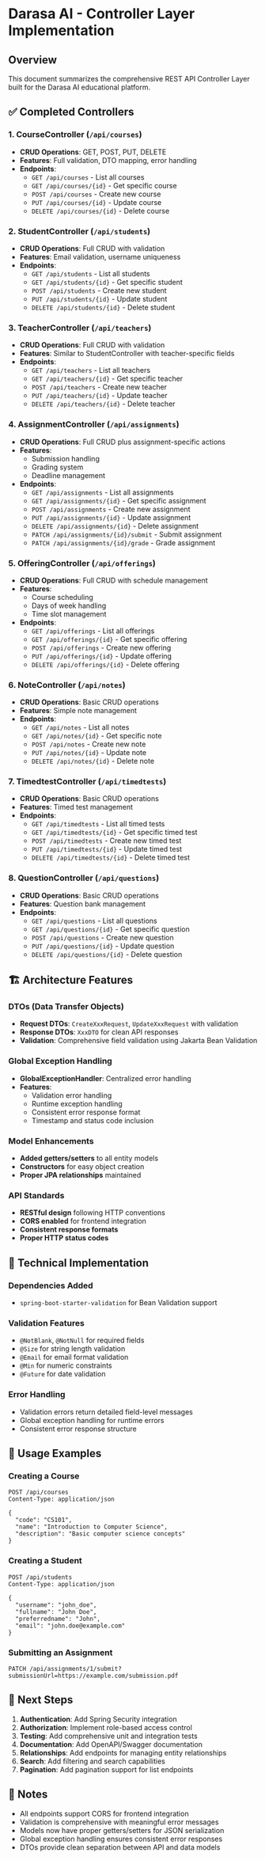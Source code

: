 # Darasa AI - Controller Layer Implementation

## Overview
This document summarizes the comprehensive REST API Controller Layer built for the Darasa AI educational platform.

## ✅ Completed Controllers

### 1. CourseController (`/api/courses`)
- **CRUD Operations**: GET, POST, PUT, DELETE
- **Features**: Full validation, DTO mapping, error handling
- **Endpoints**:
  - `GET /api/courses` - List all courses
  - `GET /api/courses/{id}` - Get specific course
  - `POST /api/courses` - Create new course
  - `PUT /api/courses/{id}` - Update course
  - `DELETE /api/courses/{id}` - Delete course

### 2. StudentController (`/api/students`)
- **CRUD Operations**: Full CRUD with validation
- **Features**: Email validation, username uniqueness
- **Endpoints**:
  - `GET /api/students` - List all students
  - `GET /api/students/{id}` - Get specific student
  - `POST /api/students` - Create new student
  - `PUT /api/students/{id}` - Update student
  - `DELETE /api/students/{id}` - Delete student

### 3. TeacherController (`/api/teachers`)
- **CRUD Operations**: Full CRUD with validation
- **Features**: Similar to StudentController with teacher-specific fields
- **Endpoints**:
  - `GET /api/teachers` - List all teachers
  - `GET /api/teachers/{id}` - Get specific teacher
  - `POST /api/teachers` - Create new teacher
  - `PUT /api/teachers/{id}` - Update teacher
  - `DELETE /api/teachers/{id}` - Delete teacher

### 4. AssignmentController (`/api/assignments`)
- **CRUD Operations**: Full CRUD plus assignment-specific actions
- **Features**:
  - Submission handling
  - Grading system
  - Deadline management
- **Endpoints**:
  - `GET /api/assignments` - List all assignments
  - `GET /api/assignments/{id}` - Get specific assignment
  - `POST /api/assignments` - Create new assignment
  - `PUT /api/assignments/{id}` - Update assignment
  - `DELETE /api/assignments/{id}` - Delete assignment
  - `PATCH /api/assignments/{id}/submit` - Submit assignment
  - `PATCH /api/assignments/{id}/grade` - Grade assignment

### 5. OfferingController (`/api/offerings`)
- **CRUD Operations**: Full CRUD with schedule management
- **Features**:
  - Course scheduling
  - Days of week handling
  - Time slot management
- **Endpoints**:
  - `GET /api/offerings` - List all offerings
  - `GET /api/offerings/{id}` - Get specific offering
  - `POST /api/offerings` - Create new offering
  - `PUT /api/offerings/{id}` - Update offering
  - `DELETE /api/offerings/{id}` - Delete offering

### 6. NoteController (`/api/notes`)
- **CRUD Operations**: Basic CRUD operations
- **Features**: Simple note management
- **Endpoints**:
  - `GET /api/notes` - List all notes
  - `GET /api/notes/{id}` - Get specific note
  - `POST /api/notes` - Create new note
  - `PUT /api/notes/{id}` - Update note
  - `DELETE /api/notes/{id}` - Delete note

### 7. TimedtestController (`/api/timedtests`)
- **CRUD Operations**: Basic CRUD operations
- **Features**: Timed test management
- **Endpoints**:
  - `GET /api/timedtests` - List all timed tests
  - `GET /api/timedtests/{id}` - Get specific timed test
  - `POST /api/timedtests` - Create new timed test
  - `PUT /api/timedtests/{id}` - Update timed test
  - `DELETE /api/timedtests/{id}` - Delete timed test

### 8. QuestionController (`/api/questions`)
- **CRUD Operations**: Basic CRUD operations
- **Features**: Question bank management
- **Endpoints**:
  - `GET /api/questions` - List all questions
  - `GET /api/questions/{id}` - Get specific question
  - `POST /api/questions` - Create new question
  - `PUT /api/questions/{id}` - Update question
  - `DELETE /api/questions/{id}` - Delete question

## 🏗️ Architecture Features

### DTOs (Data Transfer Objects)
- **Request DTOs**: `CreateXxxRequest`, `UpdateXxxRequest` with validation
- **Response DTOs**: `XxxDTO` for clean API responses
- **Validation**: Comprehensive field validation using Jakarta Bean Validation

### Global Exception Handling
- **GlobalExceptionHandler**: Centralized error handling
- **Features**:
  - Validation error handling
  - Runtime exception handling
  - Consistent error response format
  - Timestamp and status code inclusion

### Model Enhancements
- **Added getters/setters** to all entity models
- **Constructors** for easy object creation
- **Proper JPA relationships** maintained

### API Standards
- **RESTful design** following HTTP conventions
- **CORS enabled** for frontend integration
- **Consistent response formats**
- **Proper HTTP status codes**

## 🔧 Technical Implementation

### Dependencies Added
- `spring-boot-starter-validation` for Bean Validation support

### Validation Features
- `@NotBlank`, `@NotNull` for required fields
- `@Size` for string length validation
- `@Email` for email format validation
- `@Min` for numeric constraints
- `@Future` for date validation

### Error Handling
- Validation errors return detailed field-level messages
- Global exception handling for runtime errors
- Consistent error response structure

## 🚀 Usage Examples

### Creating a Course
```http
POST /api/courses
Content-Type: application/json

{
  "code": "CS101",
  "name": "Introduction to Computer Science",
  "description": "Basic computer science concepts"
}
```

### Creating a Student
```http
POST /api/students
Content-Type: application/json

{
  "username": "john_doe",
  "fullname": "John Doe",
  "preferredname": "John",
  "email": "john.doe@example.com"
}
```

### Submitting an Assignment
```http
PATCH /api/assignments/1/submit?submissionUrl=https://example.com/submission.pdf
```

## 🎯 Next Steps

1. **Authentication**: Add Spring Security integration
2. **Authorization**: Implement role-based access control
3. **Testing**: Add comprehensive unit and integration tests
4. **Documentation**: Add OpenAPI/Swagger documentation
5. **Relationships**: Add endpoints for managing entity relationships
6. **Search**: Add filtering and search capabilities
7. **Pagination**: Add pagination support for list endpoints

## 📝 Notes

- All endpoints support CORS for frontend integration
- Validation is comprehensive with meaningful error messages
- Models now have proper getters/setters for JSON serialization
- Global exception handling ensures consistent error responses
- DTOs provide clean separation between API and data models